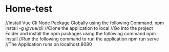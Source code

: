 # Home-test
//Install Vue Cli Node Package Globally using the following Command.
npm install -g @vue/cli
//Clone the application to local
//Go into the project Folder and install the npm packages using the following command
npm install
//Run the following command to run the application
npm run serve
//The Application runs on localhost:8080

